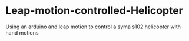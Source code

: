 # Leap-motion-controlled-Helicopter
Using an arduino and leap motion to control a syma s102 helicopter with hand motions
